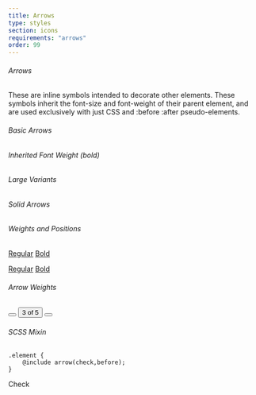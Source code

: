 ```yaml
---
title: Arrows
type: styles
section: icons
requirements: "arrows"
order: 99
---
```


###### Arrows

These are inline symbols intended to decorate other elements. These symbols inherit the font-size and font-weight of their parent element, and are used exclusively with just CSS and :before :after pseudo-elements.

###### Basic Arrows

<span class="arrow-up"></span>
<span class="arrow-right"></span>
<span class="arrow-down"></span>
<span class="arrow-left"></span>
<span class="arrow-close"></span>
<span class="arrow-vertical"></span>
<span class="arrow-horizontal"></span>
<span class="arrow-check"></span>
<span class="arrow-moveup"></span>
<span class="arrow-moveright"></span>
<span class="arrow-movedown"></span>
<span class="arrow-moveleft"></span>

###### Inherited Font Weight (bold)

<div class="text-bold">
	<span class="arrow-up"></span>
	<span class="arrow-right"></span>
	<span class="arrow-down"></span>
	<span class="arrow-left"></span>
	<span class="arrow-close"></span>
	<span class="arrow-vertical"></span>
	<span class="arrow-horizontal"></span>
	<span class="arrow-check"></span>
	<span class="arrow-moveup"></span>
	<span class="arrow-moveright"></span>
	<span class="arrow-movedown"></span>
	<span class="arrow-moveleft"></span>
</div>

###### Large Variants

<span class="arrow-up arrow-large"></span>
<span class="arrow-right arrow-large"></span>
<span class="arrow-down arrow-large"></span>
<span class="arrow-left arrow-large"></span>
<span class="arrow-close arrow-large"></span>

###### Solid Arrows

<span class="arrow-north"></span>
<span class="arrow-east"></span>
<span class="arrow-south"></span>
<span class="arrow-west"></span>

###### Weights and Positions

<a href="#" class="btn btn-lg btn-default arrow-left arrow-before">Regular</a>
<a href="#" class="btn btn-lg btn-default arrow-right text-bold">Bold</a>

<a href="#" class="btn btn-lg btn-primary arrow-left arrow-before">Regular</a>
<a href="#" class="btn btn-lg btn-primary arrow-right text-bold">Bold</a>

###### Arrow Weights

<div class="btn-group">
	<button type="button" class="btn btn-default arrow-left arrow-large"></button>
	<button type="button" class="btn btn-default arrow-down">3 of 5</button>
	<button type="button" class="btn btn-default arrow-right arrow-large"></button>
</div>

###### SCSS Mixin

	.element {
		@include arrow(check,before);
	}

<span class="btn btn-default arrow-mixin">Check</span>

